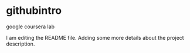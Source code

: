 # githubintro
google coursera lab

I am editing the README file. Adding some more details about the project description.
